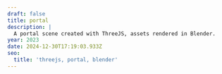 ```yaml
---
draft: false
title: portal
description: |
  A portal scene created with ThreeJS, assets rendered in Blender.
year: 2023
date: 2024-12-30T17:19:03.933Z
seo:
  title: 'threejs, portal, blender'
---
```


